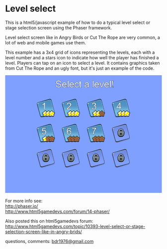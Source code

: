 Level select
==============
This is a html5/javascript example of how to do a typical level select or stage selection screen using the Phaser framework.

Level select screen like in Angry Birds or Cut The Rope are very common, a lot of web and mobile games use them.

This example has a 3x4 grid of icons representing the levels, each with a level number and a stars icon to indicate how well the player has finished a level. Players can tap on an icon to select a level. It contains graphics taken from Cut The Rope and an ugly font, but it's just an example of the code.

![preview screenshot](https://raw.githubusercontent.com/BdR76/phaserlevelselect/master/screenshot.png)

For more info see:  
http://phaser.io/  
http://www.html5gamedevs.com/forum/14-phaser/

Also posted this on html5gamedevs forum:  
http://www.html5gamedevs.com/topic/10393-level-select-or-stage-selection-screen-like-in-angry-brids/

questions, comments: bdr1976@gmail.com